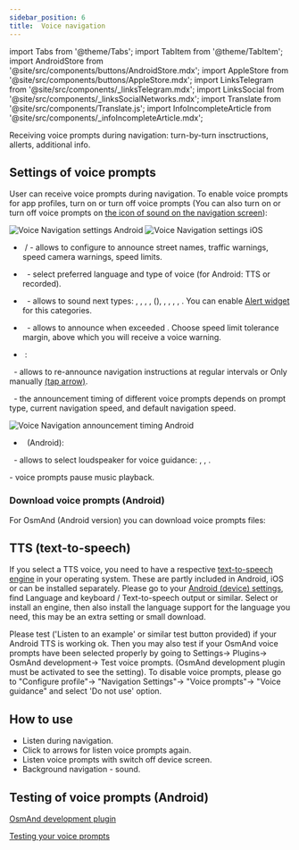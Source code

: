 ```yaml
---
sidebar_position: 6
title:  Voice navigation
---
```


import Tabs from '@theme/Tabs';
import TabItem from '@theme/TabItem';
import AndroidStore from '@site/src/components/buttons/AndroidStore.mdx';
import AppleStore from '@site/src/components/buttons/AppleStore.mdx';
import LinksTelegram from '@site/src/components/_linksTelegram.mdx';
import LinksSocial from '@site/src/components/_linksSocialNetworks.mdx';
import Translate from '@site/src/components/Translate.js';
import InfoIncompleteArticle from '@site/src/components/_infoIncompleteArticle.mdx';

<InfoIncompleteArticle/>

Receiving voice prompts during navigation: turn-by-turn insctructions, allerts, additional info.

## Settings of voice prompts

User can receive voice prompts during navigation. To enable voice prompts for app profiles, turn on or turn off voice prompts (You can also turn on or turn off voice prompts on [the icon of sound on the navigation screen](../navigation/route-navigation#navigation-options)):

<Translate android="true" ids="android_button_seq"/> <Translate android="true" ids="shared_string_menu,configure_profile,routing_settings_2,voice_announces"/>

<p> </p>

<Translate ios="true" ids="ios_button_seq"/> <Translate ios="true" ids="menu,sett_settings,app_profiles,sett_settings,routing_settings_2,voice_announces"/>

<p> </p>

![Voice Navigation settings Android](@site/static/img/navigation/voice/voice_navigation_android.png) ![Voice Navigation settings iOS](@site/static/img/navigation/voice/voice_navigation_ios.png)

- &nbsp;<Translate android="true" ids="shared_string_on"/>/<Translate android="true" ids="shared_string_off"/> - allows to configure to announce street names, traffic warnings, speed camera warnings, speed limits.
- &nbsp;<Translate android="true" ids="shared_string_language"/> - select preferred language and type of voice (for Android: TTS or recorded).
- &nbsp;<Translate android="true" ids="accessibility_announce"/> - allows to sound next types: <Translate android="true" ids="speak_street_names"/>, <Translate android="true" ids="exit_number"/>, <Translate android="true" ids="way_alarms"/>, <Translate android="true" ids="speak_pedestrian"/>, <Translate android="true" ids="speak_cameras"/>(<Translate android="true" ids="speed_cameras_alert"/>), <Translate android="true" ids="show_tunnels"/>, <Translate android="true" ids="shared_string_gpx_waypoints"/>, <Translate android="true" ids="speak_favorites"/>,  <Translate android="true" ids="speak_favorites"/>, <Translate android="true" ids="speak_favorites"/>. You can enable [Alert widget](../widgets/nav-widgets#alert-widget) for this categories.
- &nbsp;<Translate android="true" ids="speak_speed_limit"/> - allows to announce when exceeded <Translate android="true" ids="speed_limit_exceed"/>. Choose speed limit tolerance margin, above which you will receive a voice warning.

- &nbsp;<Translate android="true" ids="shared_string_options"/>: 

&nbsp;<Translate android="true" ids="keep_informing"/> - allows to re-announce navigation instructions at regular intervals or Only manually [(tap arrow)](../widgets/nav-widgets#next-turns).

&nbsp;<Translate android="true" ids="announcement_time_title"/> - the announcement timing of different voice prompts depends on prompt type, current navigation speed, and default navigation speed.

![Voice Navigation announcement timing Android](@site/static/img/navigation/voice/voice_navigation_announcement_android.png)

- &nbsp;<Translate android="true" ids="output"/> (Android):

&nbsp;<Translate android="true" ids="choose_audio_stream"/> - allows to select loudspeaker for voice guidance: <Translate android="true" ids="voice_stream_music"/>, <Translate android="true" ids="voice_stream_notification"/>, <Translate android="true" ids="voice_stream_voice_call"/>.

<Translate android="true" ids="interrupt_music"/> - voice prompts pause music playback.

### Download voice prompts (Android)

For OsmAnd (Android version) you can download voice prompts files:

<Translate android="true" ids="android_button_seq"/> <Translate android="true" ids="shared_string_menu,welmode_download_maps,other_location,index_name_tts_voice,index_name_voice"/>

## TTS (text-to-speech)

If you select a TTS voice, you need to have a respective [text-to-speech engine](https://en.wikipedia.org/wiki/Speech_synthesis) in your operating system. These are partly included in Android, iOS or can be installed separately. Please go to your [Android (device) settings](https://support.google.com/accessibility/android/answer/6006983), find Language and keyboard / Text-to-speech output or similar. Select or install an engine, then also install the language support for the language you need, this may be an extra setting or small download.

Please test ('Listen to an example' or similar test button provided) if your Android TTS is working ok. Then you may also test if your OsmAnd voice prompts have been selected properly by going to Settings-> Plugins-> OsmAnd development-> Test voice prompts. (OsmAnd development plugin must be activated to see the setting). To disable voice prompts, please go to "Configure profile"-> "Navigation Settings"-> "Voice prompts"-> "Voice guidance" and select 'Do not use' option.


## How to use


- Listen during navigation.
- Click to arrows for listen voice prompts again.
- Listen voice prompts with switch off device screen.
- Background navigation - sound.


## Testing of voice prompts (Android)

[OsmAnd development plugin](../plugins/development)

[Testing your voice prompts](../plugins/development#plugin-settings)